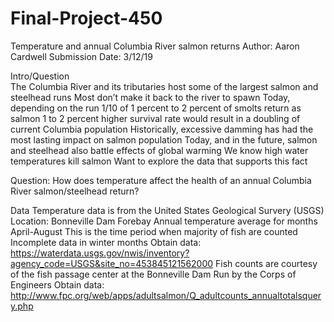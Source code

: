 # Final-Project-450
Temperature and annual Columbia River salmon returns
Author: Aaron Cardwell
Submission Date: 3/12/19

Intro/Question   
The Columbia River and its tributaries host some of the largest salmon and steelhead runs 
Most don’t make it back to the river to spawn
  Today, depending on the run 1/10 of 1 percent to 2 percent of smolts return as salmon
  1 to 2 percent higher survival rate would result in a doubling of current Columbia population
Historically, excessive damming has had the most lasting impact on salmon population 
  Today, and in the future, salmon and steelhead also battle effects of global warming
We know high water temperatures kill salmon 
  Want to explore the data that supports this fact

Question: How does temperature affect the health of an annual Columbia River salmon/steelhead return?

Data
Temperature data is from the United States Geological Survery (USGS) 
  Location: Bonneville Dam Forebay
  Annual temperature average for months April-August
    This is the time period when majority of fish are counted
    Incomplete data in winter months
  Obtain data: https://waterdata.usgs.gov/nwis/inventory?agency_code=USGS&site_no=453845121562000 
Fish counts are courtesy of the fish passage center at the Bonneville Dam
  Run by the Corps of Engineers
  Obtain data: http://www.fpc.org/web/apps/adultsalmon/Q_adultcounts_annualtotalsquery.php


